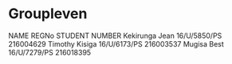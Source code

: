 # Groupleven
NAME                      REGNo                    STUDENT NUMBER
Kekirunga Jean             16/U/5850/PS              216004629
Timothy Kisiga              16/U/6173/PS              216003537
Mugisa Best                 16/U/7279/PS              216018395
